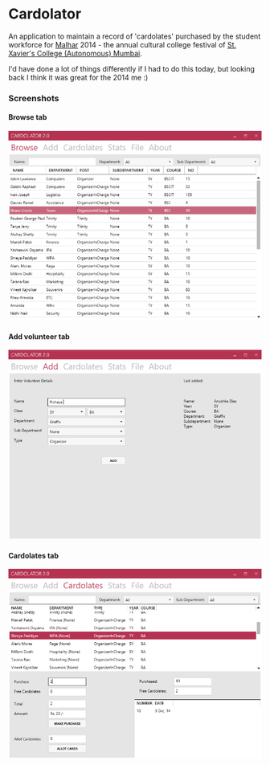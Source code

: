 # Cardolator

An application to maintain a record of 'cardolates' purchased by the student workforce for [Malhar](http://malharfest.org) 2014 - the annual cultural college festival of [St. Xavier's College (Autonomous) Mumbai](http://xaviers.edu/).

I'd have done a lot of things differently if I had to do this today, but looking back I think it was great for the 2014 me :)

### Screenshots

#### Browse tab
![Image](./screenshots/1.PNG)

#### Add volunteer tab
![Image](./screenshots/2.PNG)

#### Cardolates tab
![Image](./screenshots/3.PNG)
